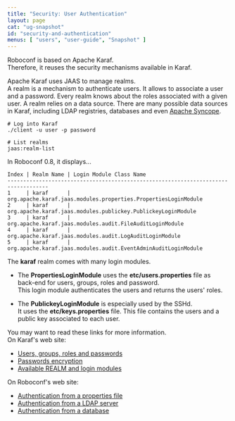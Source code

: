 ```yaml
---
title: "Security: User Authentication"
layout: page
cat: "ug-snapshot"
id: "security-and-authentication"
menus: [ "users", "user-guide", "Snapshot" ]
---
```


Roboconf is based on Apache Karaf.  
Therefore, it reuses the security mechanisms available in Karaf.

Apache Karaf uses JAAS to manage realms.  
A realm is a mechanism to authenticate users. It allows to associate a user and a password.
Every realm knows about the roles associated with a given user. A realm relies on a data source.
There are many possible data sources in Karaf, including LDAP registries, databases and even [Apache Syncope](https://syncope.apache.org).


```properties
# Log into Karaf
./client -u user -p password

# List realms
jaas:realm-list
```

In Roboconf 0.8, it displays...

```
Index | Realm Name | Login Module Class Name
-----------------------------------------------------------------------------------
1     | karaf      | org.apache.karaf.jaas.modules.properties.PropertiesLoginModule
2     | karaf      | org.apache.karaf.jaas.modules.publickey.PublickeyLoginModule
3     | karaf      | org.apache.karaf.jaas.modules.audit.FileAuditLoginModule
4     | karaf      | org.apache.karaf.jaas.modules.audit.LogAuditLoginModule
5     | karaf      | org.apache.karaf.jaas.modules.audit.EventAdminAuditLoginModule
```

The **karaf** realm comes with many login modules.

* The **PropertiesLoginModule** uses the **etc/users.properties** file as back-end for users, groups, roles and password.  
This login module authenticates the users and returns the users' roles.

* The **PublickeyLoginModule** is especially used by the SSHd.  
It uses the **etc/keys.properties** file. This file contains the users and a public key associated to each user.

You may want to read these links for more information.  
On Karaf's web site:

* [Users, groups, roles and passwords](https://karaf.apache.org/manual/latest/#_users_groups_roles_and_passwords)
* [Passwords encryption](https://karaf.apache.org/manual/latest/#_passwords_encryption)
* [Available REALM and login modules](https://karaf.apache.org/manual/latest/#_available_realm_and_login_modules)

On Roboconf's web site:

* [Authentication from a properties file](security-and-authentication-with-properties-files.html)
* [Authentication from a LDAP server](security-and-authentication-with-a-ldap-server.html)
* [Authentication from a database](security-and-authentication-with-a-database.html)
